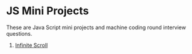 # JS Mini Projects
These are Java Script mini projects and machine coding round interview questions.

1. [Infinite Scroll]()